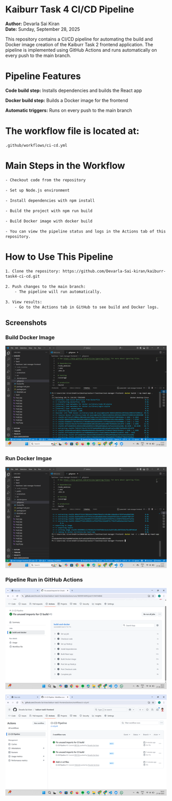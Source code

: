 # Kaiburr Task 4 CI/CD Pipeline

**Author:** Devarla Sai Kiran  
**Date:** Sunday, September 28, 2025

This repository contains a CI/CD pipeline for automating the build and Docker image creation of the Kaiburr Task 2 frontend application. The pipeline is implemented using GitHub Actions and runs automatically on every push to the main branch.

# Pipeline Features

**Code build step:** Installs dependencies and builds the React app

**Docker build step:** Builds a Docker image for the frontend

**Automatic triggers:** Runs on every push to the main branch

# The workflow file is located at:
    .github/workflows/ci-cd.yml

# Main Steps in the Workflow
    - Checkout code from the repository

    - Set up Node.js environment

    - Install dependencies with npm install

    - Build the project with npm run build

    - Build Docker image with docker build

    - You can view the pipeline status and logs in the Actions tab of this repository.

# How to Use This Pipeline
    1. Clone the repository: https://github.com/Devarla-Sai-kiran/kaiburr-task4-ci-cd.git
        
    2. Push changes to the main branch:
        - The pipeline will run automatically.
        
    3. View results:
        - Go to the Actions tab in GitHub to see build and Docker logs.

## Screenshots

### Build Docker Image
![Docker build](screenshots/build_image.png)

### Run Docker Imgae
![Run Image](screenshots/run_image.png)

### Pipeline Run in GitHub Actions
![Pipeline 1](screenshots/pipeline_run_1.png)

![Pipeline 2](screenshots/pipeline_run_2.png)

